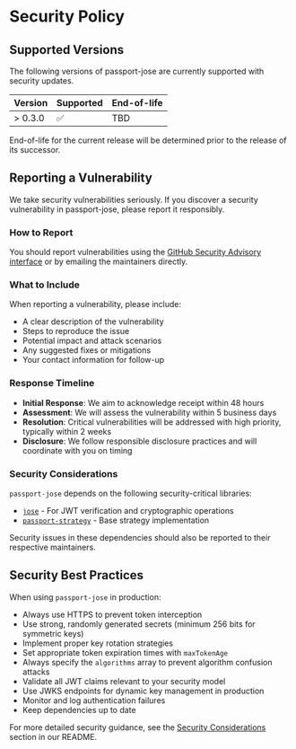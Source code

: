 # Security Policy

## Supported Versions

The following versions of passport-jose are currently supported with security updates.

| Version | Supported          | End-of-life |
| ------- | ------------------ | ----------- |
| > 0.3.0 | :white_check_mark: | TBD         |

End-of-life for the current release will be determined prior to the release of its successor.

## Reporting a Vulnerability

We take security vulnerabilities seriously. If you discover a security vulnerability in passport-jose, please report it responsibly.

### How to Report

You should report vulnerabilities using the [GitHub Security Advisory interface](https://github.com/asyne/passport-jose/security/advisories/new) or by emailing the maintainers directly.

### What to Include

When reporting a vulnerability, please include:

- A clear description of the vulnerability
- Steps to reproduce the issue
- Potential impact and attack scenarios
- Any suggested fixes or mitigations
- Your contact information for follow-up

### Response Timeline

- **Initial Response**: We aim to acknowledge receipt within 48 hours
- **Assessment**: We will assess the vulnerability within 5 business days
- **Resolution**: Critical vulnerabilities will be addressed with high priority, typically within 2 weeks
- **Disclosure**: We follow responsible disclosure practices and will coordinate with you on timing

### Security Considerations

`passport-jose` depends on the following security-critical libraries:
- [`jose`](https://github.com/panva/jose) - For JWT verification and cryptographic operations
- [`passport-strategy`](https://github.com/jaredhanson/passport-strategy) - Base strategy implementation

Security issues in these dependencies should also be reported to their respective maintainers.

## Security Best Practices

When using `passport-jose` in production:

- Always use HTTPS to prevent token interception
- Use strong, randomly generated secrets (minimum 256 bits for symmetric keys)
- Implement proper key rotation strategies
- Set appropriate token expiration times with `maxTokenAge`
- Always specify the `algorithms` array to prevent algorithm confusion attacks
- Validate all JWT claims relevant to your security model
- Use JWKS endpoints for dynamic key management in production
- Monitor and log authentication failures
- Keep dependencies up to date

For more detailed security guidance, see the [Security Considerations](https://github.com/asyne/passport-jose#security-considerations) section in our README.
